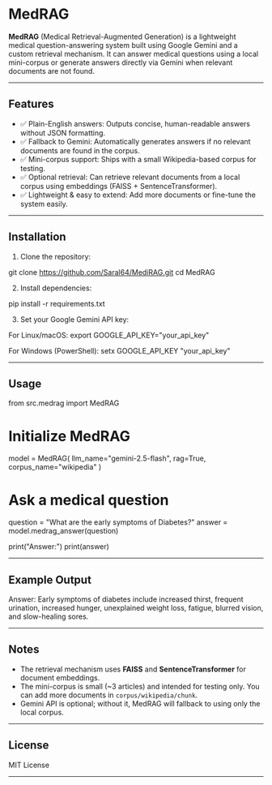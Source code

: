 # MedRAG

**MedRAG** (Medical Retrieval-Augmented Generation) is a lightweight medical question-answering system built using Google Gemini and a custom retrieval mechanism. It can answer medical questions using a local mini-corpus or generate answers directly via Gemini when relevant documents are not found.

---

## Features

* ✅ Plain-English answers: Outputs concise, human-readable answers without JSON formatting.
* ✅ Fallback to Gemini: Automatically generates answers if no relevant documents are found in the corpus.
* ✅ Mini-corpus support: Ships with a small Wikipedia-based corpus for testing.
* ✅ Optional retrieval: Can retrieve relevant documents from a local corpus using embeddings (FAISS + SentenceTransformer).
* ✅ Lightweight & easy to extend: Add more documents or fine-tune the system easily.

---

## Installation

1. Clone the repository:

git clone https://github.com/Saral64/MediRAG.git
cd MedRAG

2. Install dependencies:

pip install -r requirements.txt

3. Set your Google Gemini API key:

For Linux/macOS:
export GOOGLE_API_KEY="your_api_key"

For Windows (PowerShell):
setx GOOGLE_API_KEY "your_api_key"

---

## Usage

from src.medrag import MedRAG

# Initialize MedRAG

model = MedRAG(
llm_name="gemini-2.5-flash",
rag=True,
corpus_name="wikipedia"
)

# Ask a medical question

question = "What are the early symptoms of Diabetes?"
answer = model.medrag_answer(question)

print("Answer:")
print(answer)

---

## Example Output

Answer:
Early symptoms of diabetes include increased thirst, frequent urination, increased hunger, unexplained weight loss, fatigue, blurred vision, and slow-healing sores.

---

## Notes

* The retrieval mechanism uses **FAISS** and **SentenceTransformer** for document embeddings.
* The mini-corpus is small (~3 articles) and intended for testing only. You can add more documents in `corpus/wikipedia/chunk`.
* Gemini API is optional; without it, MedRAG will fallback to using only the local corpus.

---

## License

MIT License

---
